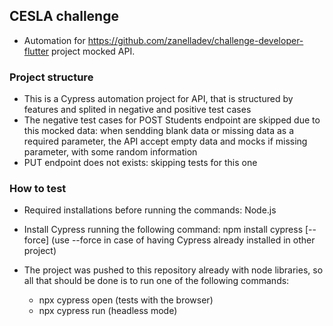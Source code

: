 ## CESLA challenge

- Automation for https://github.com/zanelladev/challenge-developer-flutter project mocked API.

### Project structure

- This is a Cypress automation project for API, that is structured by features and splited in negative and positive test cases
- The negative test cases for POST Students endpoint are skipped due to this mocked data: when sendding blank data or missing data as a required parameter, the API accept
  empty data and mocks if missing parameter, with some random information
- PUT endpoint does not exists: skipping tests for this one

### How to test

- Required installations before running the commands:
  Node.js

- Install Cypress running the following command:
  npm install cypress [--force] (use --force in case of having Cypress already installed in other project)

- The project was pushed to this repository already with node libraries, so all that should be done is to run one of the following commands:
  - npx cypress open (tests with the browser)
  - npx cypress run (headless mode)

